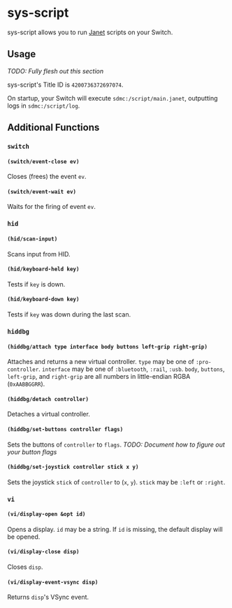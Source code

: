 # sys-script

sys-script allows you to run [Janet](https://janet-lang.org/) scripts on your Switch.

## Usage

_TODO: Fully flesh out this section_

sys-script's Title ID is `4200736372697074`.

On startup, your Switch will execute `sdmc:/script/main.janet`, outputting logs
in `sdmc:/script/log`.

## Additional Functions

### `switch`

#### `(switch/event-close ev)`

Closes (frees) the event `ev`.

#### `(switch/event-wait ev)`

Waits for the firing of event `ev`.

### `hid`

#### `(hid/scan-input)`

Scans input from HID.

#### `(hid/keyboard-held key)`

Tests if `key` is down.

#### `(hid/keyboard-down key)`

Tests if `key` was down during the last scan.

### `hiddbg`

#### `(hiddbg/attach type interface body buttons left-grip right-grip)`

Attaches and returns a new virtual controller. `type` may be one of
`:pro-controller`. `interface` may be one of `:bluetooth`, `:rail`, `:usb`.
`body`, `buttons`, `left-grip`, and `right-grip` are all numbers in
little-endian RGBA (`0xAABBGGRR`).

#### `(hiddbg/detach controller)`

Detaches a virtual controller.

#### `(hiddbg/set-buttons controller flags)`

Sets the buttons of `controller` to `flags`.
_TODO: Document how to figure out your button flags_

#### `(hiddbg/set-joystick controller stick x y)`

Sets the joystick `stick` of `controller` to (`x`, `y`). `stick` may be
`:left` or `:right`.

### `vi`

#### `(vi/display-open &opt id)`

Opens a display. `id` may be a string. If `id` is missing, the default display
will be opened.

#### `(vi/display-close disp)`

Closes `disp`.

#### `(vi/display-event-vsync disp)`

Returns `disp`'s VSync event.
